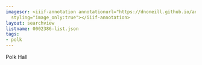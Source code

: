 ```yaml
---
imagescr: <iiif-annotation annotationurl="https://dnoneill.github.io/annotate/annotations/0002386-2.json"
  styling="image_only:true"></iiif-annotation>
layout: searchview
listname: 0002386-list.json
tags:
- polk
---
```

Polk Hall